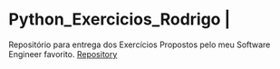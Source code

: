 # Python_Exercicios_Rodrigo | 

Repositório para entrega dos Exercícios Propostos pelo meu Software Engineer favorito.
[Repository](https://github.com/Ricardo1999/Python_Exercicios_Rodrigo/tree/main?tab=readme-ov-file#python_exercicios_rodrigo)